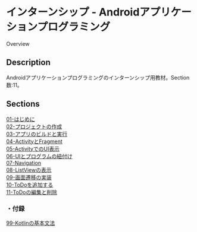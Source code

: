 インターンシップ - Androidアプリケーションプログラミング
====

Overview

## Description

Androidアプリケーションプログラミングのインターンシップ用教材。Section数:11。

## Sections

<!-- TODO: URLを記述 -->
[01-はじめに](./markdown/01-はじめに.md)  
[02-プロジェクトの作成](./markdown/02-プロジェクトの作成.md)  
[03-アプリのビルドと実行](./markdown/03-アプリのビルドと実行.md)  
[04-ActivityとFragment](./markdown/04-ActivityとFragment.md)  
[05-ActivityでのUI表示](./markdown/05-ActivityでのUI表示.md)  
[06-UIとプログラムの紐付け](./markdown/06-UIとプログラムの紐付け.md)  
[07-Navigation](./markdown/07-Navigation.md)  
[08-ListViewの表示](./markdown/08-ListViewの表示.md)  
[09-画面遷移の実装](./markdown/09-画面遷移の実装.md)  
[10-ToDoを追加する](./markdown/10-ToDoを追加する.md)  
[11-ToDoの編集と削除](./markdown/11-ToDoの編集と削除.md)  

### ・付録
[99-Kotlinの基本文法](./markdown/99-Kotlinの基本文法.md)  
